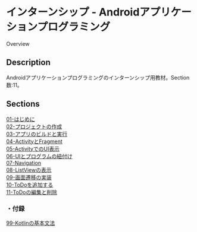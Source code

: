 インターンシップ - Androidアプリケーションプログラミング
====

Overview

## Description

Androidアプリケーションプログラミングのインターンシップ用教材。Section数:11。

## Sections

<!-- TODO: URLを記述 -->
[01-はじめに](./markdown/01-はじめに.md)  
[02-プロジェクトの作成](./markdown/02-プロジェクトの作成.md)  
[03-アプリのビルドと実行](./markdown/03-アプリのビルドと実行.md)  
[04-ActivityとFragment](./markdown/04-ActivityとFragment.md)  
[05-ActivityでのUI表示](./markdown/05-ActivityでのUI表示.md)  
[06-UIとプログラムの紐付け](./markdown/06-UIとプログラムの紐付け.md)  
[07-Navigation](./markdown/07-Navigation.md)  
[08-ListViewの表示](./markdown/08-ListViewの表示.md)  
[09-画面遷移の実装](./markdown/09-画面遷移の実装.md)  
[10-ToDoを追加する](./markdown/10-ToDoを追加する.md)  
[11-ToDoの編集と削除](./markdown/11-ToDoの編集と削除.md)  

### ・付録
[99-Kotlinの基本文法](./markdown/99-Kotlinの基本文法.md)  
